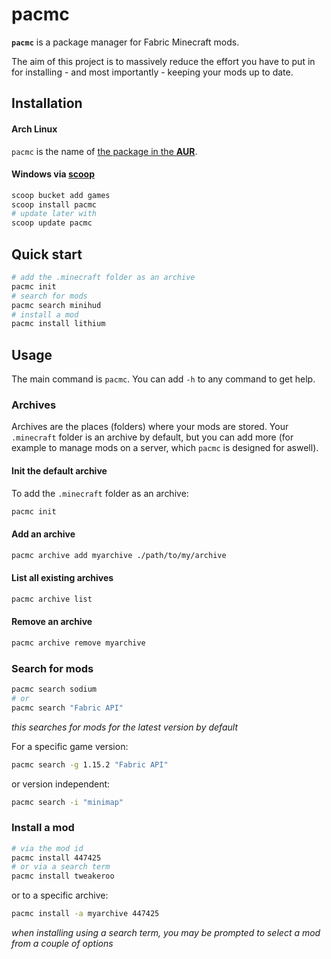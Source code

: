 # pacmc

**`pacmc`** is a package manager for Fabric Minecraft mods.

The aim of this project is to massively reduce the effort you have to put in for installing - and most importantly -
keeping your mods up to date.

## Installation

#### Arch Linux

`pacmc` is the name of [the package in the **AUR**](https://aur.archlinux.org/packages/pacmc/).

#### Windows via [scoop](https://scoop.sh)

```sh
scoop bucket add games
scoop install pacmc
# update later with
scoop update pacmc
```

## Quick start

```bash
# add the .minecraft folder as an archive
pacmc init
# search for mods
pacmc search minihud
# install a mod
pacmc install lithium
```

## Usage

The main command is `pacmc`. You can add `-h` to any command to get help.

### Archives

Archives are the places (folders) where your mods are stored. Your `.minecraft` folder is an archive by default, but you
can add more (for example to manage mods on a server, which `pacmc` is designed for aswell).

#### Init the default archive

To add the `.minecraft` folder as an archive:
```zsh
pacmc init
```

#### Add an archive

```zsh
pacmc archive add myarchive ./path/to/my/archive
```

#### List all existing archives

```zsh
pacmc archive list
```

#### Remove an archive

```zsh
pacmc archive remove myarchive
```

### Search for mods

```zsh
pacmc search sodium
# or
pacmc search "Fabric API"
```

_this searches for mods for the latest version by default_

For a specific game version:

```zsh
pacmc search -g 1.15.2 "Fabric API"
```

or version independent:

```zsh
pacmc search -i "minimap"
```

### Install a mod

```zsh
# via the mod id
pacmc install 447425
# or via a search term
pacmc install tweakeroo
```

or to a specific archive:

```zsh
pacmc install -a myarchive 447425
```

_when installing using a search term, you may be prompted to select a mod from a couple of options_
